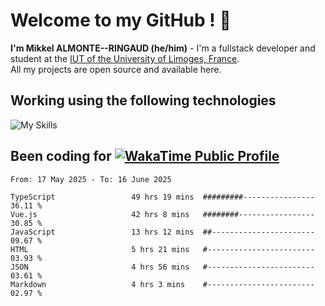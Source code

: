 # Welcome to my GitHub ! 🌃

**I'm Mikkel ALMONTE--RINGAUD (he/him)** - I'm a fullstack developer and student at the [IUT of the University of Limoges, France](https://iut.unilim.fr). \
All my projects are open source and available here.

## Working using the following technologies

![My Skills](https://skillicons.dev/icons?i=solidjs,pnpm,nodejs,ts,js,vercel,netlify,html,css,rust,astro,git,vue,md,electron,figma,github,bash,bun,cloudflare,py,tailwind,nginx,npm,tauri,vite,zig,yarn,windicss,dart,flutter,kotlin&theme=dark)

## Been coding for [![WakaTime Public Profile](https://wakatime.com/badge/user/0839e595-e07a-435c-8d59-ed95f2a3d6dd.svg?style=flat-square)](https://wakatime.com/@0839e595-e07a-435c-8d59-ed95f2a3d6dd)

<!--START_SECTION:waka-->

```plain
From: 17 May 2025 - To: 16 June 2025

TypeScript                 49 hrs 19 mins  #########----------------   36.11 %
Vue.js                     42 hrs 8 mins   ########-----------------   30.85 %
JavaScript                 13 hrs 12 mins  ##-----------------------   09.67 %
HTML                       5 hrs 21 mins   #------------------------   03.93 %
JSON                       4 hrs 56 mins   #------------------------   03.61 %
Markdown                   4 hrs 3 mins    #------------------------   02.97 %
```

<!--END_SECTION:waka-->
